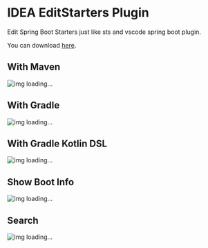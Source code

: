 # IDEA EditStarters Plugin

Edit Spring Boot Starters just like sts and vscode spring boot plugin.

You can download [here](https://github.com/hdzitao/idea-editstarters-plugin/releases).

## With Maven

![img loading...](https://user-images.githubusercontent.com/12962462/51593574-734e2000-1f2d-11e9-88a0-9d43f7877131.gif)

## With Gradle

![img loading...](https://user-images.githubusercontent.com/12962462/51378336-019a5e80-1b48-11e9-8e9d-f3ee0c99c4c0.gif)

## With Gradle Kotlin DSL

![img loading...](https://user-images.githubusercontent.com/12962462/51379367-33acc000-1b4a-11e9-8edf-b557f6529184.gif)

## Show Boot Info

![img loading...](https://user-images.githubusercontent.com/12962462/51376548-8fc01600-1b43-11e9-9bcf-c89c59fd8c92.gif)

## Search

![img loading...](https://user-images.githubusercontent.com/12962462/51376551-90f14300-1b43-11e9-985b-b417d67b530a.gif)

